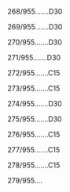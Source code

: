 268/955.......D30 


269/955.......D30 


270/955.......D30 


271/955.......D30 


272/955.......C15 


273/955.......C15 


274/955.......D30 


275/955.......D30 


276/955.......C15 


277/955.......C15 


278/955.......C15 


279/955.... 

